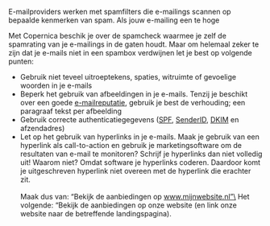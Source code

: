 E-mailproviders werken met spamfilters die e-mailings scannen op
bepaalde kenmerken van spam. Als jouw e-mailing een te hoge

Met Copernica beschik je over de spamcheck waarmee je zelf de spamrating
van je e-mailings in de gaten houdt. Maar om helemaal zeker te zijn dat
je e-mails niet in een spambox verdwijnen let je best op volgende
punten:

-   Gebruik niet teveel uitroeptekens, spaties, witruimte of gevoelige
    woorden in je e-mails
-   Beperk het gebruik van afbeeldingen in je e-mails. Tenzij je
    beschikt over een goede
    [e-mailreputatie](http://www.copernica.com/nl/over-ons/nieuws/e-mailreputatie-hoe-bouw-je-dit-op),
    gebruik je best de verhouding; een paragraaf tekst per afbeelding
-   Gebruik correcte authenticatiegegevens
    ([SPF](http://www.copernica.com/nl/ondersteuning/begrippenlijst/spf),
    [SenderID](http://www.copernica.com/nl/ondersteuning/begrippenlijst/senderid),
    [DKIM](http://www.copernica.com/nl/over-ons/nieuws/dkim-domainkey-identified-mail)
    en afzendadres)
-   Let op het gebruik van hyperlinks in je e-mails. Maak je gebruik van
    een hyperlink als call-to-action en gebruik je marketingsoftware om
    de resultaten van e-mail te monitoren? Schrijf je hyperlinks dan
    niet volledig uit! Waarom niet? Omdat software je hyperlinks
    coderen. Daardoor komt je uitgeschreven hyperlink niet overeen met
    de hyperlink die erachter zit.\
    \
    Maak dus van: “Bekijk de aanbiedingen op www.mijnwebsite.nl”\
    Het volgende: “Bekijk de aanbiedingen op onze website (en link onze
    website naar de betreffende landingspagina).

